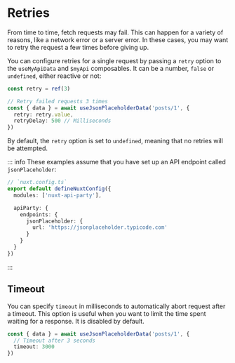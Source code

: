 # Retries

From time to time, fetch requests may fail. This can happen for a variety of reasons, like a network error or a server error. In these cases, you may want to retry the request a few times before giving up.

You can configure retries for a single request by passing a `retry` option to the `useMyApiData` and `$myApi` composables. It can be a number, `false` or `undefined`, either reactive or not:

```ts
const retry = ref(3)

// Retry failed requests 3 times
const { data } = await useJsonPlaceholderData('posts/1', {
  retry: retry.value,
  retryDelay: 500 // Milliseconds
})
```

By default, the `retry` option is set to `undefined`, meaning that no retries will be attempted.

::: info
These examples assume that you have set up an API endpoint called `jsonPlaceholder`:

```ts
// `nuxt.config.ts`
export default defineNuxtConfig({
  modules: ['nuxt-api-party'],

  apiParty: {
    endpoints: {
      jsonPlaceholder: {
        url: 'https://jsonplaceholder.typicode.com'
      }
    }
  }
})
```

:::

## Timeout

You can specify `timeout` in milliseconds to automatically abort request after a timeout. This option is useful when you want to limit the time spent waiting for a response. It is disabled by default.

```ts
const { data } = await useJsonPlaceholderData('posts/1', {
  // Timeout after 3 seconds
  timeout: 3000
})
```
